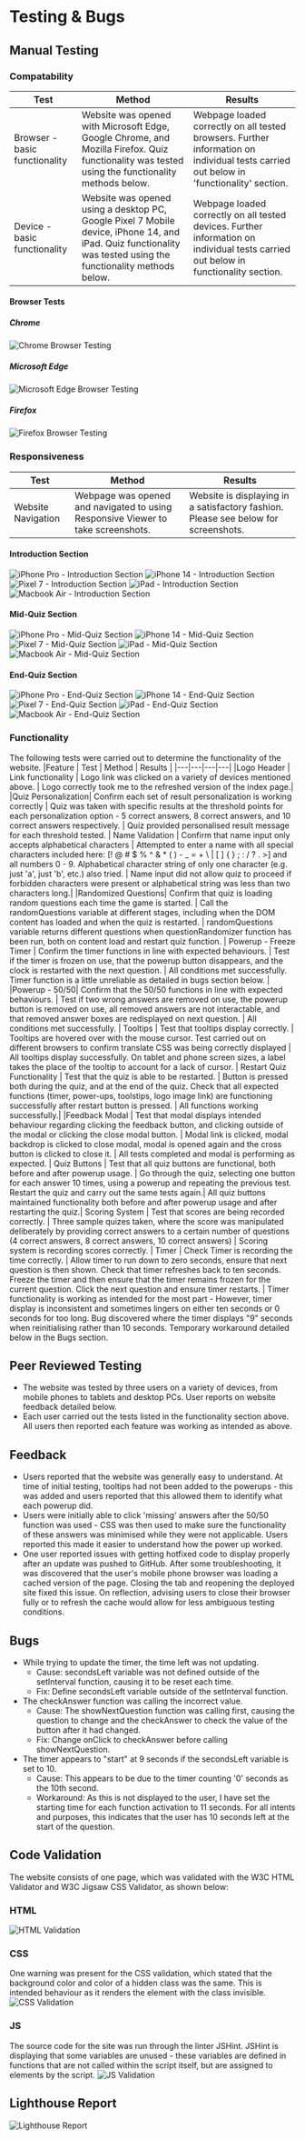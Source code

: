 # Testing & Bugs
## Manual Testing
### Compatability
| Test | Method | Results |
| --- | --- |---|
|Browser - basic functionality | Website was opened with Microsoft Edge, Google Chrome, and Mozilla Firefox. Quiz functionality was tested using the functionality methods below. | Webpage loaded correctly on all tested browsers. Further information on individual tests carried out below in 'functionality' section.
| Device - basic functionality | Website was opened using a desktop PC, Google Pixel 7 Mobile device, iPhone 14, and iPad. Quiz functionality was tested using the functionality methods below. | Webpage loaded correctly on all tested devices. Further information on individual tests carried out below in functionality section.

#### Browser Tests
##### Chrome
![Chrome Browser Testing](/documentation/testing-images/chrome-testing.png)
##### Microsoft Edge
![Microsoft Edge Browser Testing](/documentation/testing-images/edge-testing.png)
##### Firefox
![Firefox Browser Testing](/documentation/testing-images/firefox-testing.png)

### Responsiveness
| Test | Method | Results |
| --- | --- | --- |
| Website Navigation | Webpage was opened and navigated to using Responsive Viewer to take screenshots. | Website is displaying in a satisfactory fashion. Please see below for screenshots.
#### Introduction Section
![iPhone Pro - Introduction Section](/documentation/testing-images/introduction-iphone-pro.png)
![iPhone 14 - Introduction Section](/documentation/testing-images/introduction-iphone.png)
![Pixel 7 - Introduction Section](/documentation/testing-images/introduction-pixel-pro.png)
![iPad - Introduction Section](/documentation/testing-images/introduction-ipad.png)
![Macbook Air - Introduction Section](/documentation/testing-images/introduction-macbook.png)
#### Mid-Quiz Section
![iPhone Pro - Mid-Quiz Section](/documentation/testing-images/mid-quiz-iphone-14-pro.png)
![iPhone 14 - Mid-Quiz Section](/documentation/testing-images/mid-quiz-iphone-14.png)
![Pixel 7 - Mid-Quiz Section](/documentation/testing-images/mid-quiz-pixel-pro.png)
![iPad - Mid-Quiz Section](/documentation/testing-images/mid-quiz-ipad.png)
![Macbook Air - Mid-Quiz Section](/documentation/testing-images/mid-quiz-macbook.png)
#### End-Quiz Section
![iPhone Pro - End-Quiz Section](/documentation/testing-images/end-quiz-iphone-pro.png)
![iPhone 14 - End-Quiz Section](/documentation/testing-images/end-quiz-iphone-14.png)
![Pixel 7 - End-Quiz Section](/documentation/testing-images/end-quiz-pixel.png)
![iPad - End-Quiz Section](/documentation/testing-images/end-quiz-ipad.png)
![Macbook Air - End-Quiz Section](/documentation/testing-images/end-quiz-macbook.png)
### Functionality
The following tests were carried out to determine the functionality of the website.
|Feature | Test | Method | Results |
|---|---|---|---|
|Logo Header | Link functionality | Logo link was clicked on a variety of devices mentioned above. | Logo correctly took me to the refreshed version of the index page.|
|Quiz Personalization| Confirm each set of result personalization is working correctly | Quiz was taken with specific results at the threshold points for each personalization option - 5 correct answers, 8 correct answers, and 10 correct answers respectively. | Quiz provided personalised result message for each threshold tested.
| Name Validation | Confirm that name input only accepts alphabetical characters | Attempted to enter a name with all special characters included here: [! @ # $ % ^ & * ( ) - _ = + \ \| [ ] { } ; : / ? . >] and all numbers 0 - 9. Alphabetical character string of only one character (e.g. just 'a', just 'b', etc.) also tried. | Name input did not allow quiz to proceed if forbidden characters were present or alphabetical string was less than two characters long.|
|Randomized Questions| Confirm that quiz is loading random questions each time the game is started. | Call the randomQuestions variable at different stages, including when the DOM content has loaded and when the quiz is restarted. | randomQuestions variable returns different questions when questionRandomizer function has been run, both on content load and restart quiz function. |
Powerup - Freeze Timer | Confirm the timer functions in line with expected behaviours. | Test if the timer is frozen on use, that the powerup button disappears, and the clock is restarted with the next question. | All conditions met successfully. Timer function is a little unreliable as detailed in bugs section below. | 
|Powerup - 50/50| Confirm that the 50/50 functions in line with expected behaviours. | Test if  two wrong answers are removed on use, the powerup button is removed on use, all removed answers are not interactable, and that removed answer boxes are redisplayed on next question. | All conditions met successfully. | 
Tooltips | Test that tooltips display correctly. | Tooltips are hovered over with the mouse cursor. Test carried out on different browsers to confirm translate CSS was being correctly displayed | All tooltips display successfully. On tablet and phone screen sizes, a label takes the place of the tooltip to account for a lack of cursor. |
Restart Quiz Functionality | Test that the quiz is able to be restarted. | Button is pressed both during the quiz, and at the end of the quiz. Check that all expected functions (timer, power-ups, toolstips, logo image link) are functioning successfully after restart button is pressed. | All functions working successfully.|
|Feedback Modal | Test that modal displays intended behaviour regarding clicking the feedback button, and clicking outside of the modal or clicking the close modal button. | Modal link is clicked, modal backdrop is clicked to close modal, modal is opened again and the cross button is clicked to close it. | All tests completed and modal is performing as expected. | 
Quiz Buttons | Test that all quiz buttons are functional, both before and after powerup usage. | Go through the quiz, selecting one button for each answer 10 times, using a powerup and repeating the previous test. Restart the quiz and carry out the same tests again.| All quiz buttons maintained functionality both before and after powerup usage and after restarting the quiz.|
Scoring System | Test that scores are being recorded correctly. | Three sample quizes taken, where the score was manipulated deliberately by providing correct answers to a certain number of questions (4 correct answers, 8 correct answers, 10 correct answers) | Scoring system is recording scores correctly. | 
Timer | Check Timer is recording the time correctly. | Allow timer to run down to zero seconds, ensure that next question is then shown. Check that timer refreshes back to ten seconds. Freeze the timer and then ensure that the timer remains frozen for the current question. Click the next question and ensure timer restarts. | Timer functionality is working as intended for the most part - However, timer display is inconsistent and sometimes lingers on either ten seconds or 0 seconds for too long. Bug discovered where the timer displays "9" seconds when reinitialising rather than 10 seconds. Temporary workaround detailed below in the Bugs section.


## Peer Reviewed Testing
- The website was tested by three users on a variety of devices, from mobile phones to tablets and desktop PCs. User reports on website feedback detailed below.
- Each user carried out the tests listed in the functionality section above. All users then reported each feature was working as intended as above. 
## Feedback
- Users reported that the website was generally easy to understand. At time of initial testing, tooltips had not been added to the powerups - this was added and users reported that this allowed them to identify what each powerup did.
- Users were initially able to click 'missing' answers after the 50/50 function was used - CSS was then used to make sure the functionality of these answers was minimised while they were not applicable. Users reported this made it easier to understand how the power up worked.
- One user reported issues with getting hotfixed code to display properly after an update was pushed to GitHub. After some troubleshooting, it was discovered that the user's mobile phone browser was loading a cached version of the page. Closing the tab and reopening the deployed site fixed this issue. On reflection, advising users to close their browser fully or to refresh the cache would allow for less ambiguous testing conditions.
## Bugs
- While trying to update the timer, the time left was not updating.
    - Cause: secondsLeft variable was not defined outside of the setInterval function, causing it to be reset each time.
    - Fix: Define secondsLeft variable outside of the setInterval function.
- The checkAnswer function was calling the incorrect value.
    - Cause: The showNextQuestion function was calling first, causing the question to change and the checkAnswer to check the value of the button after it had changed.
    - Fix: Change onClick to checkAnswer before calling showNextQuestion.
- The timer appears to "start" at 9 seconds if the secondsLeft variable is set to 10.
    - Cause: This appears to be due to the timer counting '0' seconds as the 10th second.
    - Workaround: As this is not displayed to the user, I have set the starting time for each function activation to 11 seconds. For all intents and purposes, this indicates that the user has 10 seconds left at the start of the question.
## Code Validation
The website consists of one page, which was validated with the W3C HTML Validator and W3C Jigsaw CSS Validator, as shown below:
### HTML
![HTML Validation](/documentation/testing-images/html-validation.png)
### CSS
One warning was present for the CSS validation, which stated that the background color and color of a hidden class was the same. This is intended behaviour as it renders the element with the class invisible.
![CSS Validation](/documentation/testing-images/css-validation.png)
### JS
The source code for the site was run through the linter JSHint. JSHint is displaying that some variables are unused - these variables are defined in functions that are not called within the script itself, but are assigned to elements by the script.
![JS Validation](/documentation/testing-images/js-validation.png)
## Lighthouse Report
![Lighthouse Report](/documentation/testing-images/lighthouse-report.png)